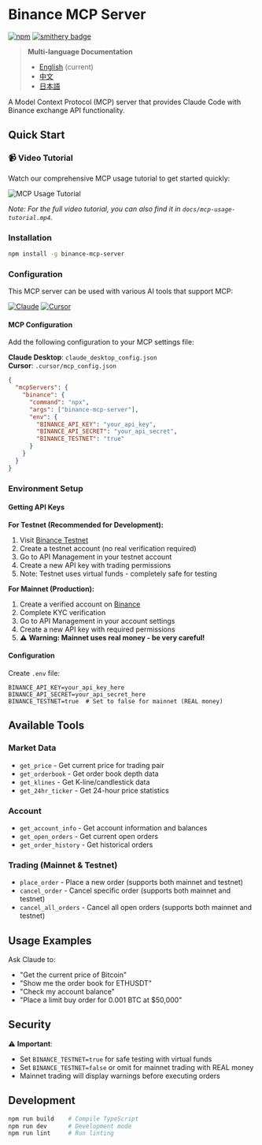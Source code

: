 # Binance MCP Server

[![npm](https://img.shields.io/npm/dt/binance-mcp-server?logo=npm)](https://www.npmjs.com/package/binance-mcp-server)
[![smithery badge](https://smithery.ai/badge/@ethancod1ng/binance-mcp-server)](https://smithery.ai/server/@ethancod1ng/binance-mcp-server)

> **Multi-language Documentation**
> - [English](README.md) (current)
> - [中文](README_zh.md)
> - [日本語](README_ja.md)

A Model Context Protocol (MCP) server that provides Claude Code with Binance exchange API functionality.

## Quick Start

### 📹 Video Tutorial

Watch our comprehensive MCP usage tutorial to get started quickly:

![MCP Usage Tutorial](docs/mcp-usage-tutorial.gif)

*Note: For the full video tutorial, you can also find it in `docs/mcp-usage-tutorial.mp4`.*

### Installation

```bash
npm install -g binance-mcp-server
```

### Configuration

This MCP server can be used with various AI tools that support MCP:

[![Claude](https://img.shields.io/badge/Claude-FF6B35?style=for-the-badge&logo=anthropic&logoColor=white)](https://claude.ai)
[![Cursor](https://img.shields.io/badge/Cursor-000000?style=for-the-badge&logo=cursor&logoColor=white)](https://cursor.sh)

#### MCP Configuration

Add the following configuration to your MCP settings file:

**Claude Desktop**: `claude_desktop_config.json`  
**Cursor**: `.cursor/mcp_config.json`

```json
{
  "mcpServers": {
    "binance": {
      "command": "npx",
      "args": ["binance-mcp-server"],
      "env": {
        "BINANCE_API_KEY": "your_api_key",
        "BINANCE_API_SECRET": "your_api_secret",
        "BINANCE_TESTNET": "true"
      }
    }
  }
}
```


### Environment Setup

#### Getting API Keys

**For Testnet (Recommended for Development):**
1. Visit [Binance Testnet](https://testnet.binance.vision/)
2. Create a testnet account (no real verification required)
3. Go to API Management in your testnet account
4. Create a new API key with trading permissions
5. Note: Testnet uses virtual funds - completely safe for testing

**For Mainnet (Production):**
1. Create a verified account on [Binance](https://www.binance.com/)
2. Complete KYC verification
3. Go to API Management in your account settings
4. Create a new API key with required permissions
5. ⚠️ **Warning: Mainnet uses real money - be very careful!**

#### Configuration

Create `.env` file:
```env
BINANCE_API_KEY=your_api_key_here
BINANCE_API_SECRET=your_api_secret_here
BINANCE_TESTNET=true  # Set to false for mainnet (REAL money)
```

## Available Tools

### Market Data
- `get_price` - Get current price for trading pair
- `get_orderbook` - Get order book depth data
- `get_klines` - Get K-line/candlestick data
- `get_24hr_ticker` - Get 24-hour price statistics

### Account
- `get_account_info` - Get account information and balances
- `get_open_orders` - Get current open orders
- `get_order_history` - Get historical orders

### Trading (Mainnet & Testnet)
- `place_order` - Place a new order (supports both mainnet and testnet)
- `cancel_order` - Cancel specific order (supports both mainnet and testnet)
- `cancel_all_orders` - Cancel all open orders (supports both mainnet and testnet)

## Usage Examples

Ask Claude to:
- "Get the current price of Bitcoin"
- "Show me the order book for ETHUSDT"
- "Check my account balance"
- "Place a limit buy order for 0.001 BTC at $50,000"

## Security

⚠️ **Important**: 
- Set `BINANCE_TESTNET=true` for safe testing with virtual funds
- Set `BINANCE_TESTNET=false` or omit for mainnet trading with REAL money
- Mainnet trading will display warnings before executing orders

## Development

```bash
npm run build    # Compile TypeScript
npm run dev      # Development mode
npm run lint     # Run linting
```
